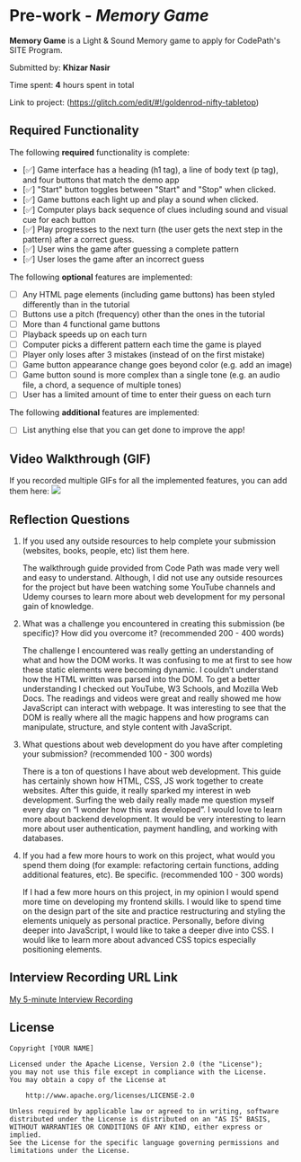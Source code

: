 # Pre-work - _Memory Game_

**Memory Game** is a Light & Sound Memory game to apply for CodePath's SITE Program.

Submitted by: **Khizar Nasir**

Time spent: **4** hours spent in total

Link to project: (https://glitch.com/edit/#!/goldenrod-nifty-tabletop)

## Required Functionality

The following **required** functionality is complete:

- [✅] Game interface has a heading (h1 tag), a line of body text (p tag), and four buttons that match the demo app
- [✅] "Start" button toggles between "Start" and "Stop" when clicked.
- [✅] Game buttons each light up and play a sound when clicked.
- [✅] Computer plays back sequence of clues including sound and visual cue for each button
- [✅] Play progresses to the next turn (the user gets the next step in the pattern) after a correct guess.
- [✅] User wins the game after guessing a complete pattern
- [✅] User loses the game after an incorrect guess

The following **optional** features are implemented:

- [ ] Any HTML page elements (including game buttons) has been styled differently than in the tutorial
- [ ] Buttons use a pitch (frequency) other than the ones in the tutorial
- [ ] More than 4 functional game buttons
- [ ] Playback speeds up on each turn
- [ ] Computer picks a different pattern each time the game is played
- [ ] Player only loses after 3 mistakes (instead of on the first mistake)
- [ ] Game button appearance change goes beyond color (e.g. add an image)
- [ ] Game button sound is more complex than a single tone (e.g. an audio file, a chord, a sequence of multiple tones)
- [ ] User has a limited amount of time to enter their guess on each turn

The following **additional** features are implemented:

- [ ] List anything else that you can get done to improve the app!

## Video Walkthrough (GIF)

If you recorded multiple GIFs for all the implemented features, you can add them here:
![](https://cdn.glitch.global/dc14a79d-1af9-4e10-b460-50e95fb466f4/ezgif.com-gif-maker.gif?v=1647296868273)

## Reflection Questions

1. If you used any outside resources to help complete your submission (websites, books, people, etc) list them here.

   The walkthrough guide provided from Code Path was made very well and easy to understand. Although, I did not use any outside resources      for the project but have been watching some YouTube channels and Udemy courses to learn more about web development for my personal gain      of knowledge.


2. What was a challenge you encountered in creating this submission (be specific)? How did you overcome it? (recommended 200 - 400 words)
   
   The challenge I encountered was really getting an understanding of what and how the DOM works. It was confusing to me at first to see how    these static elements were becoming dynamic. I couldn’t understand how the HTML written was parsed into the DOM. To get a better            understanding I checked out YouTube, W3 Schools, and Mozilla Web Docs. The readings and videos were great and really showed me how          JavaScript can interact with webpage. It was interesting to see that the DOM is really where all the magic happens and how programs can      manipulate, structure, and style content with JavaScript.


3. What questions about web development do you have after completing your submission? (recommended 100 - 300 words)
   
   There is a ton of questions I have about web development. This guide has certainly shown how HTML, CSS, JS work together to create          websites. After this guide, it really sparked my interest in web development. Surfing the web daily really made me question myself every    day on “I wonder how this was developed”. I would love to learn more about backend development. It would be very interesting to learn        more about user authentication, payment handling, and working with databases.


4. If you had a few more hours to work on this project, what would you spend them doing (for example: refactoring certain functions, adding    additional features, etc). Be specific. (recommended 100 - 300 words)
   
   If I had a few more hours on this project, in my opinion I would spend more time on developing my frontend skills. I would like to spend    time on the design part of the site and practice restructuring and styling the elements uniquely as personal practice. Personally, before    diving deeper into JavaScript, I would like to take a deeper dive into CSS. I would like to learn more about advanced CSS topics especially positioning elements.


## Interview Recording URL Link

[My 5-minute Interview Recording](https://www.loom.com/share/416317a2249e414fba451771bae581f2)

## License

    Copyright [YOUR NAME]

    Licensed under the Apache License, Version 2.0 (the "License");
    you may not use this file except in compliance with the License.
    You may obtain a copy of the License at

        http://www.apache.org/licenses/LICENSE-2.0

    Unless required by applicable law or agreed to in writing, software
    distributed under the License is distributed on an "AS IS" BASIS,
    WITHOUT WARRANTIES OR CONDITIONS OF ANY KIND, either express or implied.
    See the License for the specific language governing permissions and
    limitations under the License.
